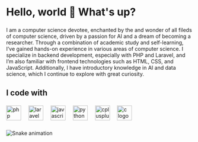 <h1 align="left">Hello, world 👋 What's up?</h1>

###

<p align="left">I am a computer science devotee, enchanted by the and wonder of all fileds of computer science, driven by a passion for AI and a dream of becoming a researcher. Through a combination of academic study and self-learning, I’ve gained hands-on experience in various areas of computer science. I specialize in backend development, especially with PHP and Laravel, and I’m also familiar with frontend technologies such as HTML, CSS, and JavaScript. Additionally, I have introductory knowledge in AI and data science, which I continue to explore with great curiosity.</p>

###

<h2 align="left">I code with</h2>

###

<div align="left">
  <img src="https://cdn.jsdelivr.net/gh/devicons/devicon/icons/php/php-original.svg" height="40" alt="php logo"  />
  <img width="12" />
  <img src="https://cdn.jsdelivr.net/gh/devicons/devicon/icons/laravel/laravel-original.svg" height="40" alt="laravel logo"  />
  <img width="12" />
  <img src="https://cdn.jsdelivr.net/gh/devicons/devicon/icons/javascript/javascript-original.svg" height="40" alt="javascript logo"  />
  <img width="12" />
  <img src="https://cdn.jsdelivr.net/gh/devicons/devicon/icons/python/python-original.svg" height="40" alt="python logo"  />
  <img width="12" />
  <img src="https://cdn.jsdelivr.net/gh/devicons/devicon/icons/cplusplus/cplusplus-original.svg" height="40" alt="cplusplus logo"  />
  <img width="12" />
  <img src="https://cdn.jsdelivr.net/gh/devicons/devicon/icons/c/c-original.svg" height="40" alt="c logo"  />
</div>

###

<img src="https://raw.githubusercontent.com/OmarAymanZaid/OmarAymanZaid/output/snake.svg" alt="Snake animation" />

###
